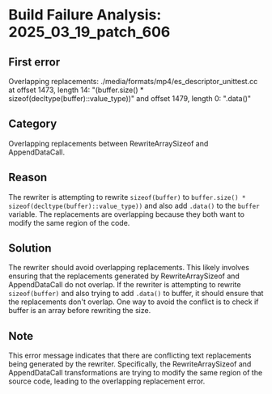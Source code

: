 # Build Failure Analysis: 2025_03_19_patch_606

## First error

Overlapping replacements: ./media/formats/mp4/es_descriptor_unittest.cc at offset 1473, length 14: "(buffer.size() * sizeof(decltype(buffer)::value_type))" and offset 1479, length 0: ".data()"

## Category
Overlapping replacements between RewriteArraySizeof and AppendDataCall.

## Reason
The rewriter is attempting to rewrite `sizeof(buffer)` to `buffer.size() * sizeof(decltype(buffer)::value_type))` and also add `.data()` to the `buffer` variable. The replacements are overlapping because they both want to modify the same region of the code.

## Solution
The rewriter should avoid overlapping replacements. This likely involves ensuring that the replacements generated by RewriteArraySizeof and AppendDataCall do not overlap. If the rewriter is attempting to rewrite `sizeof(buffer)` and also trying to add `.data()` to buffer, it should ensure that the replacements don't overlap. One way to avoid the conflict is to check if buffer is an array before rewriting the size.

## Note
This error message indicates that there are conflicting text replacements being generated by the rewriter. Specifically, the RewriteArraySizeof and AppendDataCall transformations are trying to modify the same region of the source code, leading to the overlapping replacement error.